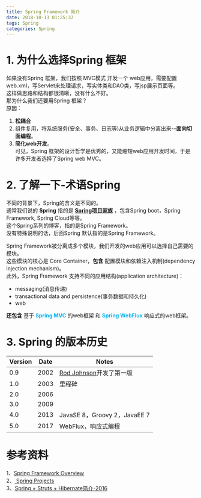 ```yaml
---
title: Spring Framework 简介
date: 2018-10-13 01:25:37
tags: Spring
categories: Spring
---
```

# 1. 为什么选择Spring 框架
如果没有Spring 框架，我们按照 MVC模式 开发一个 web应用，需要配置web.xml，写Servlet来处理请求，写实体类和DAO类，写jsp展示页面等。  
这样做思路和结构都很清晰，没有什么不好。  
那为什么我们还要用Spring 框架？  
原因：  
1. **松耦合**  
2. 组件复用，将系统服务(安全、事务、日志等)从业务逻辑中分离出来--**面向切面编程**。  
3. **简化web开发**。  
可见，Spring 框架的设计哲学是优秀的，又能缩短web应用开发时间，于是许多开发者选择了Spring web MVC。  

# 2. 了解一下-术语Spring
不同的背景下，Spring的含义是不同的。  
通常我们说的 **Spring** 指的是 **[Spring项目家族](https://spring.io/projects)** ，包含Spring boot，Spring Framework, Spring Cloud等等。  
这个Spring系列的博客，指的是Spring Framework。  
没有特殊说明的话，后面Spring 默认指的是Spring Framework。  

Spring Framework被分离成多个模块，我们开发的web应用可以选择自己需要的模块。  
这些模块的核心是 Core Container，**包含** 配置模块和依赖注入机制(dependency injection mechanism)。  
此外，Spring Framework 支持不同的应用结构(application architecture)：  
* messaging(消息传递)  
* transactional data and persistence(事务数据和持久化)  
* web  

**还包含** 基于 **<font color='#00B2EE'>Spring MVC</font>** 的web框架 和 **<font color='#00B2EE'>Spring WebFlux</font>** 响应式的web框架。  

# 3. Spring 的版本历史

|Version|	Date|	Notes|
|---|---|---|
|0.9|	2002|[Rod Johnson]()开发了第一版|
|1.0|	2003|里程碑|
|2.0|	2006||
|3.0|	2009||
|4.0|	2013|JavaSE 8，Groovy 2，JavaEE 7|
|5.0|	2017|WebFlux，响应式编程|  

# 参考资料  
1、[Spring Framework Overview](https://docs.spring.io/spring/docs/5.1.0.RELEASE/spring-framework-reference/overview.html#overview)  
2、[ Spring Projects](https://spring.io/projects)  
3、[Spring + Struts + Hibernate简介-2016](https://www.cnblogs.com/wt695742319/p/5500392.html)  
